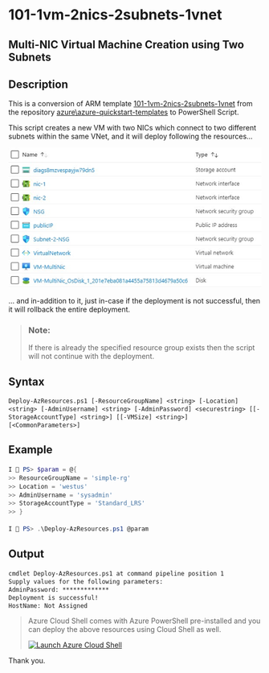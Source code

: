101-1vm-2nics-2subnets-1vnet
===
Multi-NIC Virtual Machine Creation using Two Subnets
---

## Description

This is a conversion of ARM template [101-1vm-2nics-2subnets-1vnet](https://github.com/Azure/azure-quickstart-templates/tree/master/101-1vm-2nics-2subnets-1vnet) from the repository [azure\azure-quickstart-templates](https://github.com/Azure/azure-quickstart-templates) to PowerShell Script.

This script creates a new VM with two NICs which connect to two different subnets within the same VNet, and it will deploy following the resources...

![image](resources.jpg)

... and in-addition to it, just in-case if the deployment is not successful, then it will rollback the entire deployment.

> ### Note: 
> If there is already the specified resource group exists then the script will not continue with the deployment.

## Syntax
```
Deploy-AzResources.ps1 [-ResourceGroupName] <string> [-Location] <string> [-AdminUsername] <string> [-AdminPassword] <securestring> [[-StorageAccountType] <string>] [[-VMSize] <string>] [<CommonParameters>]
```
## Example
```powershell
I 💙 PS> $param = @{
>> ResourceGroupName = 'simple-rg'
>> Location = 'westus'
>> AdminUsername = 'sysadmin'
>> StorageAccountType = 'Standard_LRS'
>> }

I 💙 PS> .\Deploy-AzResources.ps1 @param
```

## Output
```
cmdlet Deploy-AzResources.ps1 at command pipeline position 1
Supply values for the following parameters:
AdminPassword: *************
Deployment is successful!
HostName: Not Assigned
```

> Azure Cloud Shell comes with Azure PowerShell pre-installed and you can deploy the above resources using Cloud Shell as well.
>
>[![](https://shell.azure.com/images/launchcloudshell.png "Launch Azure Cloud Shell")](https://shell.azure.com)

Thank you.

